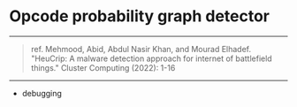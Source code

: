 # Opcode probability graph detector

---
>ref. Mehmood, Abid, Abdul Nasir Khan, and Mourad Elhadef. "HeuCrip: A malware detection approach for internet of battlefield things." Cluster Computing (2022): 1-16

---

* debugging